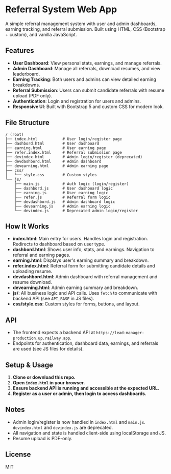 # Referral System Web App

A simple referral management system with user and admin dashboards, earning tracking, and referral submission. Built using HTML, CSS (Bootstrap + custom), and vanilla JavaScript.

## Features

- **User Dashboard**: View personal stats, earnings, and manage referrals.
- **Admin Dashboard**: Manage all referrals, download resumes, and view leaderboard.
- **Earning Tracking**: Both users and admins can view detailed earning breakdowns.
- **Referral Submission**: Users can submit candidate referrals with resume upload (PDF only).
- **Authentication**: Login and registration for users and admins.
- **Responsive UI**: Built with Bootstrap 5 and custom CSS for modern look.

## File Structure

```
/ (root)
├── index.html           # User login/register page
├── dashbord.html        # User dashboard
├── earning.html         # User earning page
├── refer.index.html     # Referral submission page
├── devindex.html        # Admin login/register (deprecated)
├── devdashbord.html     # Admin dashboard
├── devearning.html      # Admin earning page
├── css/
│   └── style.css        # Custom styles
└── js/
    ├── main.js          # Auth logic (login/register)
    ├── dashbord.js      # User dashboard logic
    ├── earning.js       # User earning logic
    ├── refer.js         # Referral form logic
    ├── devdashbord.js   # Admin dashboard logic
    ├── devearning.js    # Admin earning logic
    └── devindex.js      # Deprecated admin login/register
```

## How It Works

- **index.html**: Main entry for users. Handles login and registration. Redirects to dashboard based on user type.
- **dashbord.html**: Shows user info, stats, and earnings. Navigation to referral and earning pages.
- **earning.html**: Displays user's earning summary and breakdown.
- **refer.index.html**: Referral form for submitting candidate details and uploading resume.
- **devdashbord.html**: Admin dashboard with referral management and resume download.
- **devearning.html**: Admin earning summary and breakdown.
- **js/**: All business logic and API calls. Uses `fetch` to communicate with backend API (see `API_BASE` in JS files).
- **css/style.css**: Custom styles for forms, buttons, and layout.

## API

- The frontend expects a backend API at `https://lead-manager-production.up.railway.app`.
- Endpoints for authentication, dashboard data, earnings, and referrals are used (see JS files for details).

## Setup & Usage

1. **Clone or download this repo.**
2. **Open `index.html` in your browser.**
3. **Ensure backend API is running and accessible at the expected URL.**
4. **Register as a user or admin, then login to access dashboards.**

## Notes

- Admin login/register is now handled in `index.html` and `main.js`. `devindex.html` and `devindex.js` are deprecated.
- All navigation and state is handled client-side using localStorage and JS.
- Resume upload is PDF-only.

## License

MIT
